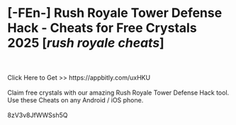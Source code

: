 # [-FEn-] Rush Royale Tower Defense Hack - Cheats for Free Crystals 2025 [*rush royale cheats*]
<br>
<br>Click Here to Get >> https://appbitly.com/uxHKU

<br>
<br>Claim free crystals with our amazing Rush Royale Tower Defense Hack tool. Use these Cheats on any Android / iOS phone.
<br>
<br>8zV3v8JfWWSsh5Q


